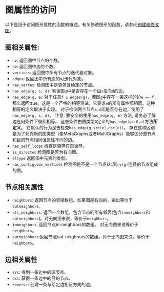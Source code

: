 # 图属性的访问
以下是用于访问图形属性的函数的概述。有关修改图形的函数，请参阅[创建和修改图](@ref)。

## 图相关属性:

- `nv`: 返回图中节点的个数。
- `ne`: 返回图中边的个数。
- `vertices`: 返回图中所有节点的迭代器对象。
- `edges`: 返回图中所有边的可迭代对象。
- `has_vertex`: 检测图中是否包含给定的节点。
- `has_edge(g, s, d)`: 判读图`g`中是否存在一个由`s`指向`d`的边。
- `has_edge(g, e)` 对于任意`f ∈ edges(g)`，若图`g`中存在一条这样的边`e == f`，那么返回true。这是一个严格的相等测试，它要求`e`的所有属性都相同。这种相等的定义取决于实现。 对于检测两个节点`s,d`间是否存在边，使用了`has_edge(g, s, d)`。
注意: 要安全的使用`has_edge(g, e)` 方法, 请务必了解边在何条件下彼此相等。 这些条件由图类型`G`定义的`has_edge(g::G,e)`方法**所定义**。 它默认的行为是去检查`has_edge(g,src(e),dst(e))`。 存在这种区别是为了允许新的图类型（像MetaGraphs或者MultiGraphs）能够区分源节点和目的节点相同但属性不同的边。
- `has_self_loops` 检查是否存在自循环。
- `is_directed` 检测图是否为有向图。
- `eltype` 返回图中元素的类型。
- `has_contiguous_vertices` 检测图是不是一个节点从`1`到`nv(g)`连续的节点组成的图。

## 节点相关属性

- `neighbors`: 返回节点的邻接数组。如果图是有向的，输出等价于 `outneighbors`。
- `all_neighbors`: 返回一个数组，包含节点的所有邻居(包含`inneighbors`和`outneighbors`)。对无向图来说，等价于`neighbors`。
- `inneighbors`: 返回节点in-neighbors的数组。 对无向图来说等价于`neighbors`。
- `outneighbors`:返回节点out-neighbors的数组。对于无向图来说，等价于`neighbors`。

## 边相关属性

- `src`: 得到一条边中的源节点。
- `dst`: 获得一条边中的目的节点。
- `reverse`: 创建一条与给定边相反方向的边。
